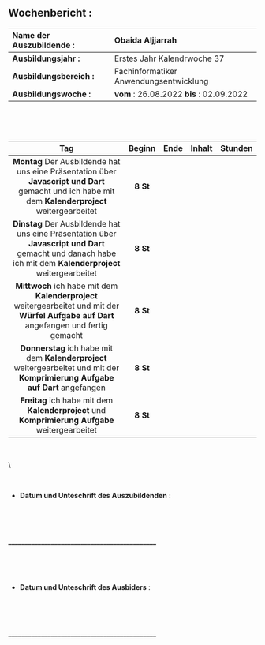## Wochenbericht :

| **Name der Auszubildende :** | Obaida Aljjarrah |
|:--------|:--------|
| **Ausbildungsjahr :** | Erstes Jahr Kalendrwoche 37 |  
| **Ausbildungsbereich :** | Fachinformatiker Anwendungsentwicklung |  
| **Ausbildungswoche :** | **vom** : 26.08.2022 **bis** : 02.09.2022 |



&nbsp;

&nbsp;

|**Tag**|**Beginn**|**Ende**|**Inhalt**|**Stunden**|
|:---:|:---:|:---:|:----------------|:---:|
|**Montag** Der Ausbildende hat uns eine Präsentation über **Javascript und Dart** gemacht und ich habe mit dem **Kalenderproject** weitergearbeitet | **8 St** |
| **Dinstag**  Der Ausbildende hat uns eine Präsentation über **Javascript und Dart** gemacht und danach habe ich mit dem **Kalenderproject** weitergearbeitet | **8 St** |
| **Mittwoch**  ich habe mit dem **Kalenderproject** weitergearbeitet und mit der  **Würfel Aufgabe auf Dart** angefangen und fertig gemacht  | **8 St** |
| **Donnerstag**  ich habe mit dem **Kalenderproject** weitergearbeitet und mit der **Komprimierung Aufgabe auf Dart** angefangen  | **8 St** |
| **Freitag** ich habe mit dem **Kalenderproject** und **Komprimierung Aufgabe** weitergearbeitet | **8 St** |



&nbsp;

\

&nbsp;

* **Datum und Unteschrift des Auszubildenden** :    

&nbsp;

&nbsp;



**_____________________________________________**

&nbsp;

&nbsp;

* **Datum und Unteschrift des Ausbiders** :

&nbsp;

&nbsp;



**_____________________________________________**